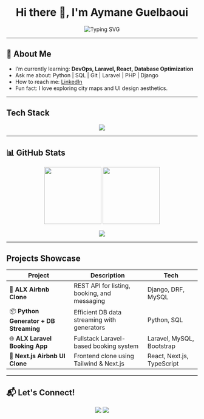 <h1 align="center">Hi there 👋, I'm Aymane Guelbaoui</h1>

<p align="center">
  <img src="https://readme-typing-svg.demolab.com?font=Fira+Code&pause=1000&center=true&width=435&lines=Full-stack+Developer;ALX+Software+Engineering+Student;Passionate+about+Clean+Architecture;Lover+of+Open+Source+%F0%9F%90%8D" alt="Typing SVG" />
</p>

---

## 🧠 About Me
 
-  I’m currently learning: **DevOps, Laravel, React, Database Optimization**  
-  Ask me about: Python | SQL | Git | Laravel | PHP | Django  
-  How to reach me: [LinkedIn](https://www.linkedin.com/in/Aymane-Guelbaoui/)   
-  Fun fact: I love exploring city maps and UI design aesthetics.

---

## Tech Stack

<p align="center">
  <img src="https://skillicons.dev/icons?i=python,django,html,css,js,bootstrap,laravel,php,mysql,react" />
</p>

---

## 📊 GitHub Stats

<p align="center">
  <img src="https://github-readme-stats.vercel.app/api?username=yourusername&show_icons=true&theme=transparent&hide_title=true" height="150"/>
  <img src="https://github-readme-streak-stats.herokuapp.com/?user=yourusername&theme=transparent" height="150"/>
</p>

<p align="center">
  <img src="https://github-readme-activity-graph.vercel.app/graph?username=yourusername&theme=github-compact" />
</p>

---

## Projects Showcase

| Project | Description | Tech |
|--------|-------------|------|
| 🏡 **ALX Airbnb Clone** | REST API for listing, booking, and messaging | Django, DRF, MySQL |
| 📦 **Python Generator + DB Streaming** | Efficient DB data streaming with generators | Python, SQL |
| 🌐 **ALX Laravel Booking App** | Fullstack Laravel-based booking system | Laravel, MySQL, Bootstrap |
| 🎨 **Next.js Airbnb UI Clone** | Frontend clone using Tailwind & Next.js | React, Next.js, TypeScript |

---

## 📬 Let's Connect!

<p align="center">
  <a href="mailto:aymaneguelbaoui@gmail.com"><img src="https://img.shields.io/badge/Email-D14836?style=for-the-badge&logo=gmail&logoColor=white" /></a>
  <a href="https://linkedin.com/in/Aymane-Guelbaoui"><img src="https://img.shields.io/badge/LinkedIn-0077B5?style=for-the-badge&logo=linkedin&logoColor=white" /></a>
</p>
